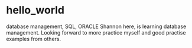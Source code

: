 # hello_world
database management, SQL, ORACLE
Shannon here, is learning database management. Looking forward to more practice myself and good practise examples from others.
